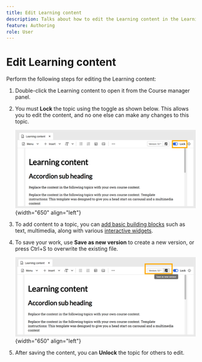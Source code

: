 ```yaml
---
title: Edit Learning content
description: Talks about how to edit the Learning content in the Learning and Training content
feature: Authoring 
role: User
---
```

# Edit Learning content

Perform the following steps for editing the Learning content: 

1. Double-click the Learning content to open it from the Course manager panel.  
1. You must **Lock** the topic using the toggle as shown below. This allows you to edit the content, and no one else can make any changes to this topic. 

    ![](assets/lock-learning-content.png){width="650" align="left"}

1. To add content to a topic, you can [add basic building blocks](./lc-basic-blocks.md) such as text, multimedia, along with various [interactive widgets](./lc-widgets.md).
1. To save your work, use **Save as new version** to create a new version, or press Ctrl+S to overwrite the existing file. 

    ![](assets/saving-learning-content.png){width="650" align="left"}

1. After saving the content, you can **Unlock** the topic for others to edit. 
   
